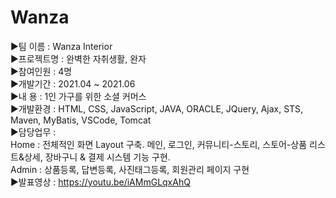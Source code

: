 # Wanza

▶팀 이름 : Wanza Interior<br/>
▶프로젝트명 : 완벽한 자취생활, 완자<br/>
▶참여인원 : 4명<br/>
▶개발기간 : 2021.04 ~ 2021.06<br/>
▶내 용 : 1인 가구를 위한 소셜 커머스<br/>
▶개발환경 : HTML, CSS, JavaScript, JAVA, ORACLE, JQuery, Ajax, STS, Maven, MyBatis, VSCode, Tomcat<br/>
▶담당업무 : <br/>
  Home : 전체적인 화면 Layout 구축. 메인, 로그인, 커뮤니티-스토리, 스토어-상품 리스트&상세, 장바구니 & 결제 시스템 기능 구현. <br/>
  Admin : 상품등록, 답변등록, 사진태그등록, 회원관리 페이지 구현<br/>
▶발표영상 : https://youtu.be/iAMmGLqxAhQ
